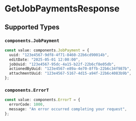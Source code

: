 # GetJobPaymentsResponse


## Supported Types

### `components.JobPayment`

```typescript
const value: components.JobPayment = {
  uuid: "123e4567-9df8-4f71-8460-22b6cd90014b",
  editDate: "2025-05-01 12:00:00",
  jobUuid: "123e4567-95dc-4a15-b22f-22b6cf8e05db",
  actionedByUuid: "123e4567-e89a-4e70-8ffb-22b6c34f987b",
  attachmentUuid: "123e4567-5167-4d15-a94f-22b6c4083b9b",
};
```

### `components.ErrorT`

```typescript
const value: components.ErrorT = {
  errorCode: 1000,
  message: "An error occurred completing your request",
};
```

